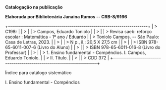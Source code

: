 **Catalogação na publicação**

**Elaborada por Bibliotecária Janaina Ramos -- CRB-8/9166**

+----------------------------------------------------------------------+
| > C198r                                                              |
| >                                                                    |
| > Campos, Eduardo Toniolo                                            |
| >                                                                    |
| > Revisa saeb: reforço escolar : Matemática - 1º ano / Eduardo       |
| > Toniolo Campos. -- São Paulo: Casa de Letras, 2023.                |
| >                                                                    |
| > N p., il.; 20,5 X 27,5 cm                                          |
| >                                                                    |
| > ISBN 978-65-6011-007-6 (Livro do Aluno)                            |
| >                                                                    |
| > ISBN 978-65-6011-016-8 (Livro do Professor)                        |
| >                                                                    |
| > 1\. Ensino fundamental - Compêndios. I. Campos, Eduardo Toniolo.   |
| > II. Título.                                                        |
| >                                                                    |
| > CDD 372                                                            |
+----------------------------------------------------------------------+

Índice para catálogo sistemático

I. Ensino fundamental - Compêndios

#### 

#### 
